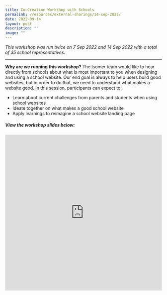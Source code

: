 ```yaml
---
title: Co–Creation Workshop with Schools
permalink: /resources/external-sharings/14-sep-2022/
date: 2022-09-14
layout: post
description: ""
image: ""
---
```

*This workshop was run twice on 7 Sep 2022 and 14 Sep 2022 with a total of 35 school representatives.*

---

**Why are we running this workshop?** The Isomer team would like to hear directly from schools about what is most important to you when designing and using a school website. Our end goal is always to help users build good websites, but in order to do that, we need to understand what makes a website good. In this session, participants can expect to:

- Learn about current challenges from parents and students when using school websites
- Ideate together on what makes a good school website
- Apply learnings to reimagine a school website landing page


##### View the workshop slides below:
<iframe src="https://docs.google.com/presentation/d/e/2PACX-1vTbyjZfupcbleTpWcxqBvbxKggZCZv7NyP9NoEbIwyZf9_luUE0MAmQADtJK3v8eXPt_Ly_ct53BYHC/embed?start=false&amp;loop=false&amp;delayms=3000" frameborder="0" width="100%" height="500" allowfullscreen="true"></iframe>